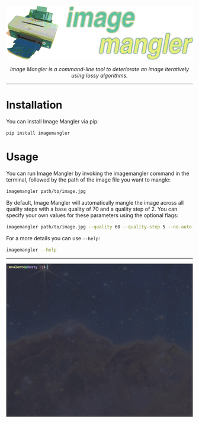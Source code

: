 <p align="center">
  <a href="https://github.com/miguelvalente/imagemangler"><img src="https://github.com/miguelvalente/imagemangler/blob/master/assets/logo.png?raw=true" alt="ImageMangler"></a>
</p>
<p align="center">
    <em>Image Mangler is a command-line tool to deteriorate an image iteratively using lossy algorithms.</em>
</p>

---

# Installation

You can install Image Mangler via pip:

```bash
pip install imagemangler
```

# Usage

You can run Image Mangler by invoking the imagemangler command in the terminal, followed by the path of the image file you want to mangle:

```bash
imagemangler path/to/image.jpg
```

By default, Image Mangler will automatically mangle the image across all quality steps with a base quality of 70 and a quality step of 2. You can specify your own values for these parameters using the optional flags:


```bash
imagemangler path/to/image.jpg --quality 60 --quality-step 5 --no-auto-mangle
```

For a more details you can use `--help`:

```bash
imagemangler --help
```

----
<p align="center">
  <a href="https://github.com/miguelvalente/imagemangler"><img src="https://github.com/miguelvalente/imagemangler/blob/master/assets/imagemangler.gif?raw=true" alt="ImageMangler"></a>
</p>